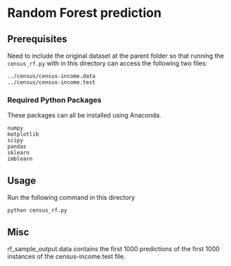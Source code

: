 # Random Forest prediction

## Prerequisites
Need to include the original dataset at the parent folder so that running the `census_rf.py`
with in this directory can access the following two files: 
```
../census/census-income.data
../census/census-income.test

```

### Required Python Packages
These packages can all be installed using Anaconda.
```
numpy
matplotlib
scipy
pandas
sklearn
imblearn
```

## Usage
Run the following command in this directory
```
python census_rf.py
```

## Misc
rf_sample_output.data contains the first 1000 predictions of the first 1000 instances of the census-income.test file.
